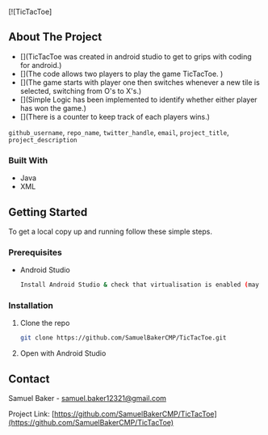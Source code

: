 [![TicTacToe]
 <!-- ABOUT THE PROJECT -->
## About The Project

* [](TicTacToe was created in android studio to get to grips with coding for android.)
* [](The code allows two players to play the game TicTacToe. )
* [](The game starts with player one then switches whenever a new tile is selected, switching from O's to X's.)
* [](Simple Logic has been implemented to identify whether either player has won the game.)
* [](There is a counter to keep track of each players wins.)


`github_username`, `repo_name`, `twitter_handle`, `email`, `project_title`, `project_description`

<!-- BUILT WITH -->
### Built With

* Java
* XML



<!-- GETTING STARTED -->
## Getting Started

To get a local copy up and running follow these simple steps.

### Prerequisites

* Android Studio
  ```sh
  Install Android Studio & check that virtualisation is enabled (may need to access BIOS).
  ```

<!-- INSTALLATION -->
### Installation

1. Clone the repo
   ```sh
   git clone https://github.com/SamuelBakerCMP/TicTacToe.git
   ```
2. Open with Android Studio

<!-- CONTACT -->
## Contact

Samuel Baker - samuel.baker12321@gmail.com

Project Link: [https://github.com/SamuelBakerCMP/TicTacToe](https://github.com/SamuelBakerCMP/TicTacToe)

